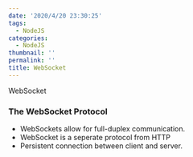 ```yaml
---
date: '2020/4/20 23:30:25'
tags:
  - NodeJS
categories:
  - NodeJS
thumbnail: ''
permalink: ''
title: WebSocket
---
```


WebSocket

<!-- more -->

### The WebSocket Protocol

  - WebSockets allow for full-duplex communication.
  - WebSocket is a seperate protocol from HTTP
  - Persistent connection between client and server.